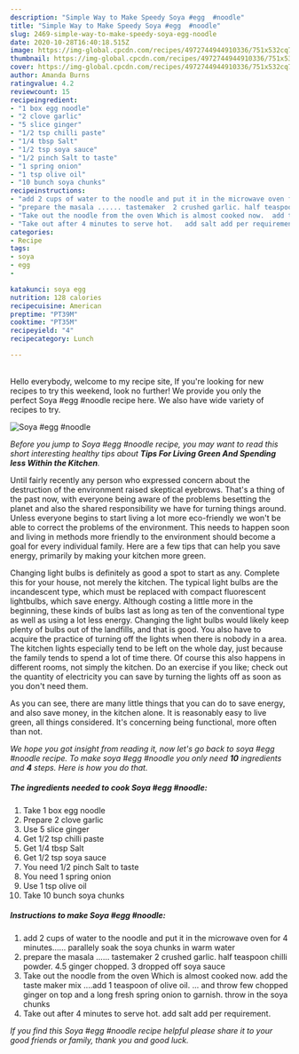 ```yaml
---
description: "Simple Way to Make Speedy Soya #egg  #noodle"
title: "Simple Way to Make Speedy Soya #egg  #noodle"
slug: 2469-simple-way-to-make-speedy-soya-egg-noodle
date: 2020-10-28T16:40:18.515Z
image: https://img-global.cpcdn.com/recipes/4972744944910336/751x532cq70/soya-egg-noodle-recipe-main-photo.jpg
thumbnail: https://img-global.cpcdn.com/recipes/4972744944910336/751x532cq70/soya-egg-noodle-recipe-main-photo.jpg
cover: https://img-global.cpcdn.com/recipes/4972744944910336/751x532cq70/soya-egg-noodle-recipe-main-photo.jpg
author: Amanda Burns
ratingvalue: 4.2
reviewcount: 15
recipeingredient:
- "1 box egg noodle"
- "2 clove garlic"
- "5 slice ginger"
- "1/2 tsp chilli paste"
- "1/4 tbsp Salt"
- "1/2 tsp soya sauce"
- "1/2 pinch Salt to taste"
- "1 spring onion"
- "1 tsp olive oil"
- "10 bunch soya chunks"
recipeinstructions:
- "add 2 cups of water to the noodle and put it in the microwave oven for 4 minutes...... parallely soak the soya chunks in warm water"
- "prepare the masala ...... tastemaker  2 crushed garlic. half teaspoon chilli powder. 4.5 ginger chopped. 3 dropped off soya sauce"
- "Take out the noodle from the oven Which is almost cooked now.  add the taste maker mix ....add 1 teaspoon of olive oil. ... and throw few chopped ginger on top and a long fresh spring onion to garnish.  throw in the soya chunks"
- "Take out after 4 minutes to serve hot.   add salt add per requirement."
categories:
- Recipe
tags:
- soya
- egg
- 

katakunci: soya egg  
nutrition: 128 calories
recipecuisine: American
preptime: "PT39M"
cooktime: "PT35M"
recipeyield: "4"
recipecategory: Lunch

---
```

<br>
Hello everybody, welcome to my recipe site, If you're looking for new recipes to try this weekend, look no further! We provide you only the perfect Soya #egg  #noodle recipe here. We also have wide variety of recipes to try.
<br>


![Soya #egg  #noodle](https://img-global.cpcdn.com/recipes/4972744944910336/751x532cq70/soya-egg-noodle-recipe-main-photo.jpg)

<i>Before you jump to Soya #egg  #noodle recipe, you may want to read this short interesting healthy tips about 
<strong>Tips For Living Green And Spending less Within the Kitchen</strong>.</i>
</br>

Until fairly recently any person who expressed concern about the destruction of the environment raised skeptical eyebrows. That's a thing of the past now, with everyone being aware of the problems besetting the planet and also the shared responsibility we have for turning things around. Unless everyone begins to start living a lot more eco-friendly we won't be able to correct the problems of the environment. This needs to happen soon and living in methods more friendly to the environment should become a goal for every individual family. Here are a few tips that can help you save energy, primarily by making your kitchen more green.

Changing light bulbs is definitely as good a spot to start as any. Complete this for your house, not merely the kitchen. The typical light bulbs are the incandescent type, which must be replaced with compact fluorescent lightbulbs, which save energy. Although costing a little more in the beginning, these kinds of bulbs last as long as ten of the conventional type as well as using a lot less energy. Changing the light bulbs would likely keep plenty of bulbs out of the landfills, and that is good. You also have to acquire the practice of turning off the lights when there is nobody in a area. The kitchen lights especially tend to be left on the whole day, just because the family tends to spend a lot of time there. Of course this also happens in different rooms, not simply the kitchen. Do an exercise if you like; check out the quantity of electricity you can save by turning the lights off as soon as you don't need them.

As you can see, there are many little things that you can do to save energy, and also save money, in the kitchen alone. It is reasonably easy to live green, all things considered. It's concerning being functional, more often than not.


<i>We hope you got insight from reading it, now let's go back to soya #egg  #noodle recipe. To make soya #egg  #noodle you only need <strong>10</strong> ingredients and <strong>4</strong> steps. Here is how you do that.
</i>

##### The ingredients needed to cook Soya #egg  #noodle:

1. Take 1 box egg noodle
1. Prepare 2 clove garlic
1. Use 5 slice ginger
1. Get 1/2 tsp chilli paste
1. Get 1/4 tbsp Salt
1. Get 1/2 tsp soya sauce
1. You need 1/2 pinch Salt to taste
1. You need 1 spring onion
1. Use 1 tsp olive oil
1. Take 10 bunch soya chunks


##### Instructions to make Soya #egg  #noodle:

1. add 2 cups of water to the noodle and put it in the microwave oven for 4 minutes...... parallely soak the soya chunks in warm water
1. prepare the masala ...... tastemaker  2 crushed garlic. half teaspoon chilli powder. 4.5 ginger chopped. 3 dropped off soya sauce
1. Take out the noodle from the oven Which is almost cooked now.  add the taste maker mix ....add 1 teaspoon of olive oil. ... and throw few chopped ginger on top and a long fresh spring onion to garnish.  throw in the soya chunks
1. Take out after 4 minutes to serve hot.   add salt add per requirement.


<i>If you find this Soya #egg  #noodle recipe helpful please share it to your good friends or family, thank you and good luck.</i>
